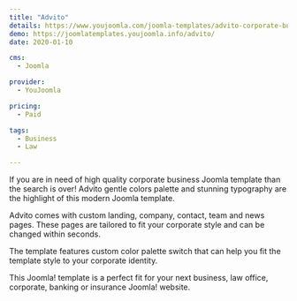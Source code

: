 ```yaml
---
title: "Advito"
details: https://www.youjoomla.com/joomla-templates/advito-corporate-business-joomla-template.html
demo: https://joomlatemplates.youjoomla.info/advito/
date: 2020-01-10

cms: 
  - Joomla

provider:
  - YouJoomla

pricing:
  - Paid

tags:
  - Business
  - Law

--- 
```


If you are in need of high quality corporate business Joomla template than the search is over! Advito gentle colors palette and stunning typography are the highlight of this modern Joomla template.

Advito comes with custom landing, company, contact, team and news pages. These pages are tailored to fit your corporate style and can be changed within seconds.

The template features custom color palette switch that can help you fit the template style to your corporate identity.

This Joomla! template is a perfect fit for your next business, law office, corporate, banking or insurance Joomla! website.


